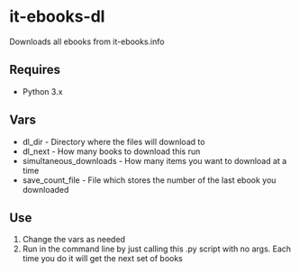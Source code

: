 it-ebooks-dl
============

Downloads all ebooks from it-ebooks.info


Requires 
--------

* Python 3.x

Vars
----

* dl_dir - Directory where the files will download to
* dl_next - How many books to download this run
* simultaneous_downloads - How many items you want to download at a time
* save_count_file - File which stores the number of the last ebook you downloaded 

Use
---

1. Change the vars as needed
2. Run in the command line by just calling this .py script with no args. Each time you do it will get the next set of books
